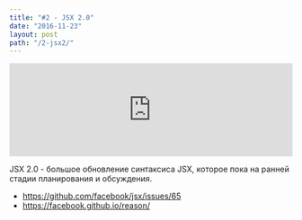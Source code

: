 ```yaml
---
title: "#2 - JSX 2.0"
date: "2016-11-23"
layout: post
path: "/2-jsx2/"
---
```


<iframe width="100%" height="166" scrolling="no" frameborder="no" src="https://w.soundcloud.com/player/?url=https%3A//api.soundcloud.com/tracks/317493787&amp;color=ff5500&amp;auto_play=false&amp;hide_related=false&amp;show_comments=true&amp;show_user=true&amp;show_reposts=false"></iframe>

JSX 2.0 - большое обновление синтаксиса JSX, которое пока на ранней стадии планирования и обсуждения.

- https://github.com/facebook/jsx/issues/65
- https://facebook.github.io/reason/


